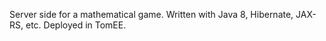 Server side for a mathematical game.
Written with Java 8, Hibernate, JAX-RS, etc.
Deployed in TomEE.